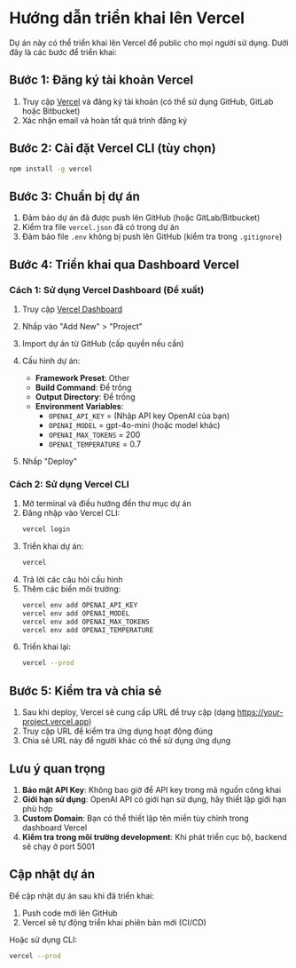 # Hướng dẫn triển khai lên Vercel

Dự án này có thể triển khai lên Vercel để public cho mọi người sử dụng. Dưới đây là các bước để triển khai:

## Bước 1: Đăng ký tài khoản Vercel

1. Truy cập [Vercel](https://vercel.com) và đăng ký tài khoản (có thể sử dụng GitHub, GitLab hoặc Bitbucket)
2. Xác nhận email và hoàn tất quá trình đăng ký

## Bước 2: Cài đặt Vercel CLI (tùy chọn)

```bash
npm install -g vercel
```

## Bước 3: Chuẩn bị dự án

1. Đảm bảo dự án đã được push lên GitHub (hoặc GitLab/Bitbucket)
2. Kiểm tra file `vercel.json` đã có trong dự án
3. Đảm bảo file `.env` không bị push lên GitHub (kiểm tra trong `.gitignore`)

## Bước 4: Triển khai qua Dashboard Vercel

### Cách 1: Sử dụng Vercel Dashboard (Đề xuất)

1. Truy cập [Vercel Dashboard](https://vercel.com/dashboard)
2. Nhấp vào "Add New" > "Project"
3. Import dự án từ GitHub (cấp quyền nếu cần)
4. Cấu hình dự án:
   - **Framework Preset**: Other
   - **Build Command**: Để trống
   - **Output Directory**: Để trống
   - **Environment Variables**: 
     - `OPENAI_API_KEY` = (Nhập API key OpenAI của bạn)
     - `OPENAI_MODEL` = gpt-4o-mini (hoặc model khác)
     - `OPENAI_MAX_TOKENS` = 200
     - `OPENAI_TEMPERATURE` = 0.7

5. Nhấp "Deploy"

### Cách 2: Sử dụng Vercel CLI

1. Mở terminal và điều hướng đến thư mục dự án
2. Đăng nhập vào Vercel CLI:
   ```bash
   vercel login
   ```
3. Triển khai dự án:
   ```bash
   vercel
   ```
4. Trả lời các câu hỏi cấu hình
5. Thêm các biến môi trường:
   ```bash
   vercel env add OPENAI_API_KEY
   vercel env add OPENAI_MODEL
   vercel env add OPENAI_MAX_TOKENS
   vercel env add OPENAI_TEMPERATURE
   ```
6. Triển khai lại:
   ```bash
   vercel --prod
   ```

## Bước 5: Kiểm tra và chia sẻ

1. Sau khi deploy, Vercel sẽ cung cấp URL để truy cập (dạng https://your-project.vercel.app)
2. Truy cập URL để kiểm tra ứng dụng hoạt động đúng
3. Chia sẻ URL này để người khác có thể sử dụng ứng dụng

## Lưu ý quan trọng

1. **Bảo mật API Key**: Không bao giờ để API key trong mã nguồn công khai
2. **Giới hạn sử dụng**: OpenAI API có giới hạn sử dụng, hãy thiết lập giới hạn phù hợp
3. **Custom Domain**: Bạn có thể thiết lập tên miền tùy chỉnh trong dashboard Vercel
4. **Kiểm tra trong môi trường development**: Khi phát triển cục bộ, backend sẽ chạy ở port 5001

## Cập nhật dự án

Để cập nhật dự án sau khi đã triển khai:

1. Push code mới lên GitHub
2. Vercel sẽ tự động triển khai phiên bản mới (CI/CD)

Hoặc sử dụng CLI:
```bash
vercel --prod
``` 